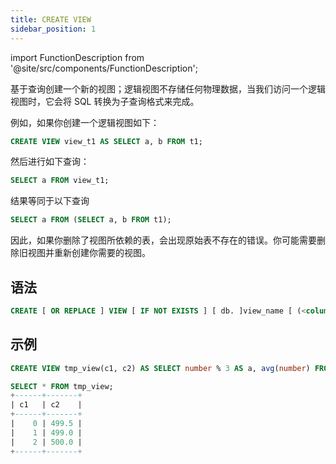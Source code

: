 ```yaml
---
title: CREATE VIEW
sidebar_position: 1
---
```


import FunctionDescription from '@site/src/components/FunctionDescription';

<FunctionDescription description="引入或更新: v1.2.339"/>

基于查询创建一个新的视图；逻辑视图不存储任何物理数据，当我们访问一个逻辑视图时，它会将 SQL 转换为子查询格式来完成。

例如，如果你创建一个逻辑视图如下：

```sql
CREATE VIEW view_t1 AS SELECT a, b FROM t1;
```
然后进行如下查询：
```sql
SELECT a FROM view_t1;
```
结果等同于以下查询
```sql
SELECT a FROM (SELECT a, b FROM t1);
```

因此，如果你删除了视图所依赖的表，会出现原始表不存在的错误。你可能需要删除旧视图并重新创建你需要的视图。

## 语法

```sql
CREATE [ OR REPLACE ] VIEW [ IF NOT EXISTS ] [ db. ]view_name [ (<column>, ...) ] AS SELECT query
```

## 示例

```sql
CREATE VIEW tmp_view(c1, c2) AS SELECT number % 3 AS a, avg(number) FROM numbers(1000) GROUP BY a ORDER BY a;

SELECT * FROM tmp_view;
+------+-------+
| c1   | c2    |
+------+-------+
|    0 | 499.5 |
|    1 | 499.0 |
|    2 | 500.0 |
+------+-------+
```